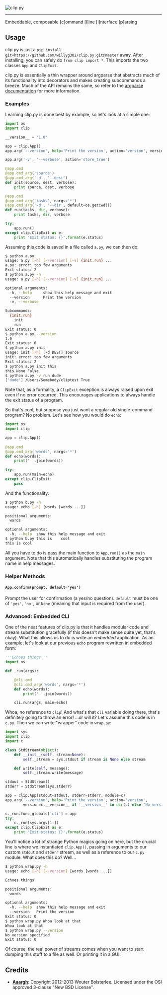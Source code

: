 ![clip.py](https://raw.github.com/willyg302/clip.py/master/clip-logo-922.png "It looks like you're trying to make a CLI.")

---

Embeddable, composable [c]ommand [l]ine [i]nterface [p]arsing

## Usage

clip.py is just a `pip install git+https://github.com/willyg302/clip.py.git@master` away. After installing, you can safely do `from clip import *`. This imports the two classes `App` and `ClipExit`.

clip.py is essentially a thin wrapper around argparse that abstracts much of its functionality into decorators and makes creating subcommands a breeze. Much of the API remains the same, so refer to the [argparse documentation](https://docs.python.org/2.7/library/argparse.html) for more information.

### Examples

Learning clip.py is done best by example, so let's look at a simple one:

```python
import os
import clip

__version__ = '1.0'

app = clip.App()
app.arg('--version', help='Print the version', action='version', version=__version__)

app.arg('-v', '--verbose', action='store_true')

@app.cmd
@app.cmd_arg('source')
@app.cmd_arg('-d', '--dest')
def init(source, dest, verbose):
	print source, dest, verbose

@app.cmd
@app.cmd_arg('tasks', nargs='*')
@app.cmd_arg('-d', '--dir', default=os.getcwd())
def run(tasks, dir, verbose):
	print tasks, dir, verbose

try:
	app.run()
except clip.ClipExit as e:
	print 'Exit status: {}'.format(e.status)
```

Assuming this code is saved in a file called `a.py`, we can then do:

```bash
$ python a.py
usage: a.py [-h] [--version] [-v] {init,run} ...
a.py: error: too few arguments
Exit status: 2
$ python a.py -h
usage: a.py [-h] [--version] [-v] {init,run} ...

optional arguments:
  -h, --help     show this help message and exit
  --version      Print the version
  -v, --verbose

Subcommands:
  {init,run}
    init
    run
Exit status: 0
$ python a.py --version
1.0
Exit status: 0
$ python a.py init
usage: init [-h] [-d DEST] source
init: error: too few arguments
Exit status: 2
$ python a.py init this
this None False
$ python a.py -v run dude
['dude'] /Users/Somebody/cliptest True
```

Note that, as a formality, a `ClipExit` exception is always raised upon exit even if no error occurred. This encourages applications to always handle the exit status of a program.

So that's cool, but suppose you just want a regular old single-command program? No problem. Let's see how you would do `echo`:

```python
import os
import clip

app = clip.App()
	
@app.cmd
@app.cmd_arg('words', nargs='*')
def echo(words):
	print(' '.join(words))

try:
	app.run(main=echo)
except clip.ClipExit:
	pass
```

And the functionality:

```bash
$ python b.py -h
usage: echo [-h] [words [words ...]]

positional arguments:
  words

optional arguments:
  -h, --help  show this help message and exit
$ python b.py this is    cool
this is cool
```

All you have to do is pass the main function to `App.run()` as the `main` argument. Note that this automatically handles substituting the program name in help messages.

### Helper Methods

#### `App.confirm(prompt, default='yes')`

Prompt the user for confirmation (a yes/no question). `default` must be one of `'yes'`, `'no'`, or `None` (meaning that input is required from the user).

### Advanced: Embedded CLI

One of the neat features of clip.py is that it handles modular code and stream substitution gracefully (if this doesn't make sense quite yet, that's okay). What this allows us to do is write an *embedded* application. As an example, let's look at our previous `echo` program rewritten in embedded form:

```python
'''Echoes things'''
import os

def _run(args):

	@cli.cmd
	@cli.cmd_arg('words', nargs='*')
	def echo(words):
		print(' '.join(words))

	cli.run(args, main=echo)
```

Whoa, no reference to `clip`! And what's that `cli` variable doing there, that's definitely going to throw an error! ...or will it? Let's assume this code is in `c.py`. Then we can write "wrapper" code in `wrap.py`:

```python
import sys
import clip
import c

class StdStream(object):
	def __init__(self, stream=None):
		self._stream = sys.stdout if stream is None else stream

	def write(self, message):
		self._stream.write(message)

stdout = StdStream()
stderr = StdStream(sys.stderr)

app = clip.App(stdout=stdout, stderr=stderr, module=c)
app.arg('--version', help='Print the version', action='version',
	    version=c.__version__ if '__version__' in dir(c) else 'No version specified')

c._run.func_globals['cli'] = app
try:
	c._run(sys.argv[1:])
except clip.ClipExit as e:
	print 'Exit status: {}'.format(e.status)
```

You'll notice a lot of strange Python magics going on here, but the crucial line is where we instantiated `clip.App()`, passing in arguments to our custom `stdout` and `stderr` stream, as well as a reference to our `c.py` module. What does this do? Well...

```bash
$ python wrap.py -h
usage: echo [-h] [--version] [words [words ...]]

Echoes things

positional arguments:
  words

optional arguments:
  -h, --help  show this help message and exit
  --version   Print the version
Exit status: 0
$ python wrap.py Whoa look at that
Whoa look at that
$ python wrap.py --version
No version specified
Exit status: 0
```

Of course, the real power of streams comes when you want to start dumping this stuff to a file as well. Or printing it in a GUI.

## Credits

- **[Aaargh](https://github.com/wbolster/aaargh)**: Copyright 2012-2013 Wouter Bolsterlee. Licensed under the OSI approved 3-clause "New BSD License".
